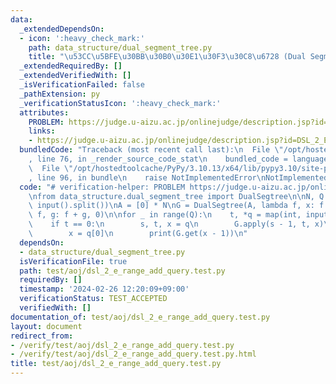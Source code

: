 ```yaml
---
data:
  _extendedDependsOn:
  - icon: ':heavy_check_mark:'
    path: data_structure/dual_segment_tree.py
    title: "\u53CC\u5BFE\u30BB\u30B0\u30E1\u30F3\u30C8\u6728 (Dual Segment Tree)"
  _extendedRequiredBy: []
  _extendedVerifiedWith: []
  _isVerificationFailed: false
  _pathExtension: py
  _verificationStatusIcon: ':heavy_check_mark:'
  attributes:
    PROBLEM: https://judge.u-aizu.ac.jp/onlinejudge/description.jsp?id=DSL_2_E
    links:
    - https://judge.u-aizu.ac.jp/onlinejudge/description.jsp?id=DSL_2_E
  bundledCode: "Traceback (most recent call last):\n  File \"/opt/hostedtoolcache/PyPy/3.10.13/x64/lib/pypy3.10/site-packages/onlinejudge_verify/documentation/build.py\"\
    , line 76, in _render_source_code_stat\n    bundled_code = language.bundle(\n\
    \  File \"/opt/hostedtoolcache/PyPy/3.10.13/x64/lib/pypy3.10/site-packages/onlinejudge_verify/languages/python.py\"\
    , line 96, in bundle\n    raise NotImplementedError\nNotImplementedError\n"
  code: "# verification-helper: PROBLEM https://judge.u-aizu.ac.jp/onlinejudge/description.jsp?id=DSL_2_E\n\
    \nfrom data_structure.dual_segment_tree import DualSegtree\n\nN, Q = map(int,\
    \ input().split())\nA = [0] * N\nG = DualSegtree(A, lambda f, x: f + x, lambda\
    \ f, g: f + g, 0)\n\nfor _ in range(Q):\n    t, *q = map(int, input().split())\n\
    \    if t == 0:\n        s, t, x = q\n        G.apply(s - 1, t, x)\n    else:\n\
    \        x = q[0]\n        print(G.get(x - 1))\n"
  dependsOn:
  - data_structure/dual_segment_tree.py
  isVerificationFile: true
  path: test/aoj/dsl_2_e_range_add_query.test.py
  requiredBy: []
  timestamp: '2024-02-26 12:20:09+09:00'
  verificationStatus: TEST_ACCEPTED
  verifiedWith: []
documentation_of: test/aoj/dsl_2_e_range_add_query.test.py
layout: document
redirect_from:
- /verify/test/aoj/dsl_2_e_range_add_query.test.py
- /verify/test/aoj/dsl_2_e_range_add_query.test.py.html
title: test/aoj/dsl_2_e_range_add_query.test.py
---
```

